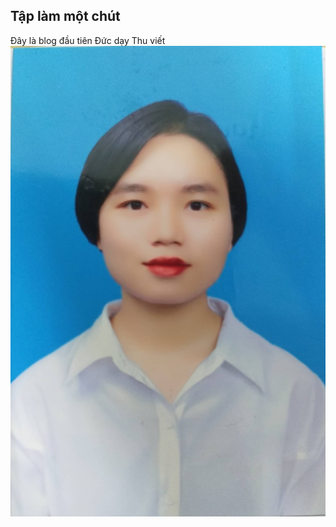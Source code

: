 ## Tập làm một chút
Đây là blog đầu tiên Đức dạy Thu viết 
![This is a image](../_includes/anhthe.png)
